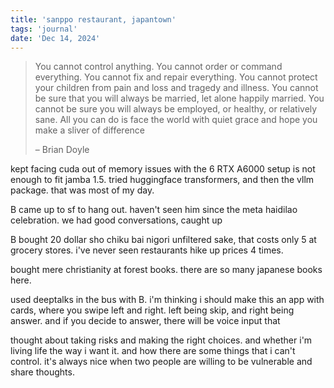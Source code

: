 ```yaml
---
title: 'sanppo restaurant, japantown'
tags: 'journal'
date: 'Dec 14, 2024'
---
```


> You cannot control anything. You cannot order or command everything. You cannot fix and repair everything. You cannot protect your children from pain and loss and tragedy and illness. You cannot be sure that you will always be married, let alone happily married. You cannot be sure you will always be employed, or healthy, or relatively sane. All you can do is face the world with quiet grace and hope you make a sliver of difference
>
> – Brian Doyle

kept facing cuda out of memory issues with the 6 RTX A6000 setup is not enough to fit jamba 1.5. tried huggingface transformers, and then the vllm package. that was most of my day.

B came up to sf to hang out. haven't seen him since the meta haidilao celebration. we had good conversations, caught up

B bought 20 dollar sho chiku bai nigori unfiltered sake, that costs only 5 at grocery stores. i've never seen restaurants hike up prices 4 times.

bought mere christianity at forest books. there are so many japanese books here.

used deeptalks in the bus with B. i'm thinking i should make this an app with cards, where you swipe left and right. left being skip, and right being answer. and if you decide to answer, there will be voice input that

thought about taking risks and making the right choices. and whether i'm living life the way i want it. and how there are some things that i can't control. it's always nice when two people are willing to be vulnerable and share thoughts.
